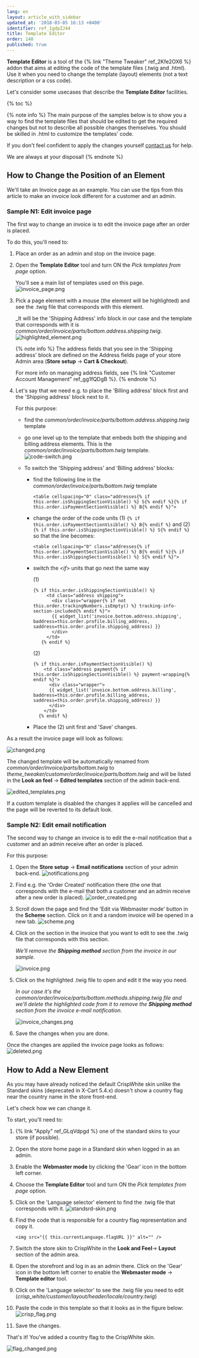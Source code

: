 ```yaml
---
lang: en
layout: article_with_sidebar
updated_at: '2018-03-05 16:13 +0400'
identifier: ref_1gdpZJ44
title: Template Editor
order: 140
published: true
---
```

**Template Editor** is a tool of the {% link "Theme Tweaker" ref_2Kfe2OX6 %} addon that aims at editing the code of the template files (.twig and .html). Use it when you need to change the template (layout) elements (not a text description or a css code). 

Let's consider some usecases that describe the **Template Editor** facilities.

{% toc %}

{% note info %}
The main purpose of the samples below is to show you a way to find the template files that should be edited to get the required changes but not to describe all possible changes themselves. You should be skilled in .html to customize the templates' code. 

If you don't feel confident to apply the changes yourself [contact us](https://www.x-cart.com/contact-us.html "emplate Editor") for help. 

We are always at your disposal!
{% endnote %}

## How to Change the Position of an Element

We'll take an Invoice page as an example. You can use the tips from this article to make an invoice look different for a customer and an admin.
   
### Sample N1: Edit invoice page 
  
The first way to change an invoice is to edit the invoice page after an order is placed. 
  
To do this, you'll need to:

1. Place an order as an admin and stop on the invoice page. 
2. Open the **Template Editor** tool and turn ON the _Pick templates from page_ option. 
   
   You'll see a main list of templates used on this page.
   ![invoice_page.png]({{site.baseurl}}/attachments/ref_1gdpZJ44/invoice_page.png)
     
3. Pick a page element with a mouse (the element will be highlighted) and see the .twig file that corresponds with this element. 
   
   _It will be the 'Shipping Address' info block in our case and the template that corresponds with it is _common/order/invoice/parts/bottom.address.shipping.twig_.
  ![highlighted_element.png]({{site.baseurl}}/attachments/ref_1gdpZJ44/highlighted_element.png)
     
   {% note info %}
   The address fields that you see in the 'Shipping address' block are defined on the Address fields page of your store Admin area (**Store setup** -> **Cart & Checkout**). 
   
   For more info on managing address fields, see {% link "Customer Account Management" ref_gg1fQDgB %}.
   {% endnote %}
     
4. Let's say that we need e.g. to place the 'Billing address' block first and the 'Shipping address' block next to it. 
   
   For this purpose:
   * find the _common/order/invoice/parts/bottom.address.shipping.twig_ template 
   * go one level up to the template that embeds both the shipping and billing address elements. This is the _common/order/invoice/parts/bottom.twig_ template.
     ![code-switch.png]({{site.baseurl}}/attachments/ref_1gdpZJ44/code-switch.png)
     
    * To switch the 'Shipping address' and 'Billing address' blocks: 
      * find the following line in the _common/order/invoice/parts/bottom.twig_ template
     
        ```twig
        <table cellspacing="0" class="addresses{% if this.order.isShippingSectionVisible() %} S{% endif %}{% if this.order.isPaymentSectionVisible() %} B{% endif %}">
        ```
      * change the order of the code units (1) `{% if this.order.isPaymentSectionVisible() %} B{% endif %}` and (2) `{% if this.order.isShippingSectionVisible() %} S{% endif %}` so that the line becomes:
     
        ```twig
        <table cellspacing="0" class="addresses{% if this.order.isPaymentSectionVisible() %} B{% endif %}{% if this.order.isShippingSectionVisible() %} S{% endif %}">
         ```
       * switch the <_if_> units that go next the same way

         (1)
     
         ```twig
         {% if this.order.isShippingSectionVisible() %}
              <td class="address shipping">
                <div class="wrapper{% if not this.order.trackingNumbers.isEmpty() %} tracking-info-section-included{% endif %}">
                {{ widget_list('invoice.bottom.address.shipping', baddress=this.order.profile.billing_address, saddress=this.order.profile.shipping_address) }}
                </div>
              </td>
            {% endif %}
           ```
     
          (2)
     
          ```twig
          {% if this.order.isPaymentSectionVisible() %}
              <td class="address payment{% if this.order.isShippingSectionVisible() %} payment-wrapping{% endif %}">
                <div class="wrapper">
                {{ widget_list('invoice.bottom.address.billing', baddress=this.order.profile.billing_address, saddress=this.order.profile.shipping_address) }}
                </div>
              </td>
            {% endif %}
           ```
        * Place the (2) unit first and 'Save' changes.
     
As a result the invoice page will look as follows:
     
![changed.png]({{site.baseurl}}/attachments/ref_1gdpZJ44/changed.png)
     
The changed template will be automatically renamed from _common/order/invoice/parts/bottom.twig_ to _theme_tweaker/customer/order/invoice/parts/bottom.twig_ and will be listed in the **Look an feel** -> **Edited templates** section of the admin back-end.
     
![edited_templates.png]({{site.baseurl}}/attachments/ref_1gdpZJ44/edited_templates.png)
     
If a custom template is disabled the changes it applies will be cancelled and the page will be reverted to its default look.
     
### Sample N2: Edit email notification

The second way to change an invoice is to edit the e-mail notification that a customer and an admin receive after an order is placed.
     
For this purpose:

1. Open the **Store setup** -> **Email notifications** section of your admin back-end.
   ![notifications.png]({{site.baseurl}}/attachments/ref_1gdpZJ44/notifications.png)
     
2. Find e.g. the 'Order Created' notification there (the one that corresponds with the e-mail that both a customer and an admin receive after a new order is placed).
  ![order_created.png]({{site.baseurl}}/attachments/ref_1gdpZJ44/order_created.png)
     
3. Scroll down the page and find the 'Edit via Webmaster mode' button in the **Scheme** section.
Click on it and a random invoice will be opened in a new tab.
   ![scheme.png]({{site.baseurl}}/attachments/ref_1gdpZJ44/scheme.png)
     
4. Click on the section in the invoice that you want to edit to see the .twig file that corresponds with this section. 
     
   _We'll remove the **Shipping method** section from the invoice in our sample._
     
   ![invoice.png]({{site.baseurl}}/attachments/ref_1gdpZJ44/invoice.png)
     
5. Click on the highlighted .twig file to open and edit it the way you need. 
  
   _In our case it's the common/order/invoice/parts/bottom.methods.shipping.twig file and we'll delete the highlighted code from it to remove the **Shipping method** section from the invoice e-mail notification._
     
   ![invoice_changes.png]({{site.baseurl}}/attachments/ref_1gdpZJ44/invoice_changes.png)

6. Save the changes when you are done.

Once the changes are applied the invoice page looks as follows:
![deleted.png]({{site.baseurl}}/attachments/ref_1gdpZJ44/deleted.png)
    
## How to Add a New Element

As you may have already noticed the default CrispWhite skin unlike the Standard skins (deprecated in X-Cart 5.4.x) doesn't show a country flag near the country name in the store front-end. 

Let's check how we can change it.

To start, you'll need to: 

1. {% link "Apply" ref_GLqVdpgd %} one of the standard skins to your store (if possible).
2. Open the store home page in a Standard skin when logged in as an admin. 
3. Enable the **Webmaster mode** by clicking the 'Gear' icon in the bottom left corner.
4. Choose the **Template Editor** tool and turn ON the _Pick templates from page_ option.
5. Click on the 'Language selector' element to find the .twig file that corresponds with it.
   ![standsrd-skin.png]({{site.baseurl}}/attachments/ref_1gdpZJ44/standsrd-skin.png)

6. Find the code that is responsible for a country flag representation and copy it.
    
   ```
   <img src="{{ this.currentLanguage.flagURL }}" alt="" />
   ```

7. Switch the store skin to CrispWhite in the **Look and Feel**-> **Layout** section of the admin area. 
8. Open the storefront and log in as an admin there. Click on the 'Gear' iсon in the bottom left corner to enable the **Webmaster mode** -> **Template editor** tool. 

9. Click on the 'Language selector' to see the .twig file you need to edit (_crisp_white/customer/layout/header/locale/country.twig_) 
10. Paste the code in this template so that it looks as in the figure below:
    ![crisp_flag.png]({{site.baseurl}}/attachments/ref_1gdpZJ44/crisp_flag.png)

11. Save the changes.

That's it! You've added a country flag to the CrispWhite skin.

![flag_changed.png]({{site.baseurl}}/attachments/ref_1gdpZJ44/flag_changed.png)
